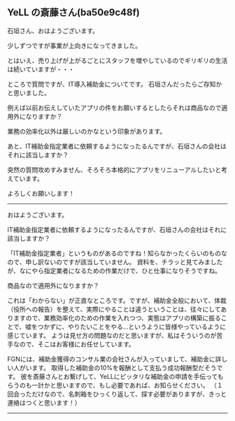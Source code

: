 YeLL の斎藤さん(ba50e9c48f)
---
石垣さん、おはようございます。

少しずつですが事業が上向きになってきました。

とはいえ、売り上げが上がるごとにスタッフを増やしているのでギリギリの生活は続いていますが・・・

ところで質問ですが、IT導入補助金についてです。
石垣さんだったらご存知かと思いました。

例えば以前お伝えしていたアプリの件をお願いするとしたらそれは商品なので適用外になりますか？

業務の効率化以外は厳しいのかなという印象があります。

あと、IT補助金指定業者に依頼するようになったるんですが、石垣さんの会社はそれに該当しますか？


突然の質問攻めすみません、そろそろ本格的にアプリをリニューアルしたいと考えています。

よろしくお願いします！

---

おはようございます。

IT補助金指定業者に依頼するようになったるんですが、石垣さんの会社はそれに該当しますか？

「IT補助金指定業者」というものがあるのですね！知らなかったくらいのものなので、申し訳ないのですが該当していません。
資料を、チラッと見てみましたが、なにやら指定業者になるための作業だけで、ひと仕事になりそうですね。

商品なので適用外になりますか？

これは「わからない」が正直なところです。ですが、補助金全般において、体裁（役所への報告）を整えて、実際にやることは違うということは、往々にしてありますので、業務効率化のための作業を入れつつ、実態はアプリの構築に振ることで、嘘をつかずに、やりたいことをやる...というように皆様やっているように感じています。
ようは見せ方の問題なのだと思いますが、私はそういうのが苦手なので、そこはお客様にお任せしています。

FGNには、補助金獲得のコンサル業の会社さんが入っていまして、補助金に詳しい人がいます。
取得した補助金の10%を報酬として支払う成功報酬型だそうです。
彼を斎藤さんとお繋げして、YeLLにピッタリな補助金の申請を手伝ってもらうのも一計かと思いますので、もし必要であれば、お知らせください。
（１回会っただけなので、名刺箱をひっくり返して、探す必要がありますが、きっと連絡はつくと思います！）

---


